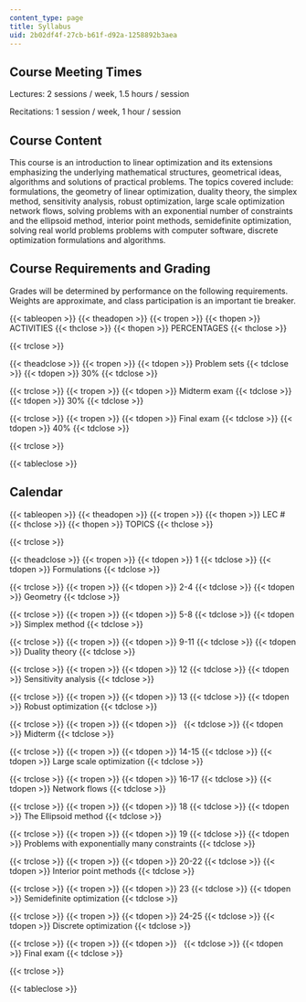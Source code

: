 ```yaml
---
content_type: page
title: Syllabus
uid: 2b02df4f-27cb-b61f-d92a-1258892b3aea
---
```


Course Meeting Times
--------------------

Lectures: 2 sessions / week, 1.5 hours / session

Recitations: 1 session / week, 1 hour / session

Course Content
--------------

This course is an introduction to linear optimization and its extensions emphasizing the underlying mathematical structures, geometrical ideas, algorithms and solutions of practical problems. The topics covered include: formulations, the geometry of linear optimization, duality theory, the simplex method, sensitivity analysis, robust optimization, large scale optimization network flows, solving problems with an exponential number of constraints and the ellipsoid method, interior point methods, semidefinite optimization, solving real world problems problems with computer software, discrete optimization formulations and algorithms.

Course Requirements and Grading
-------------------------------

Grades will be determined by performance on the following requirements. Weights are approximate, and class participation is an important tie breaker.

{{< tableopen >}}
{{< theadopen >}}
{{< tropen >}}
{{< thopen >}}
ACTIVITIES
{{< thclose >}}
{{< thopen >}}
PERCENTAGES
{{< thclose >}}

{{< trclose >}}

{{< theadclose >}}
{{< tropen >}}
{{< tdopen >}}
Problem sets
{{< tdclose >}}
{{< tdopen >}}
30%
{{< tdclose >}}

{{< trclose >}}
{{< tropen >}}
{{< tdopen >}}
Midterm exam
{{< tdclose >}}
{{< tdopen >}}
30%
{{< tdclose >}}

{{< trclose >}}
{{< tropen >}}
{{< tdopen >}}
Final exam
{{< tdclose >}}
{{< tdopen >}}
40%
{{< tdclose >}}

{{< trclose >}}

{{< tableclose >}}

Calendar
--------

{{< tableopen >}}
{{< theadopen >}}
{{< tropen >}}
{{< thopen >}}
LEC #
{{< thclose >}}
{{< thopen >}}
TOPICS
{{< thclose >}}

{{< trclose >}}

{{< theadclose >}}
{{< tropen >}}
{{< tdopen >}}
1
{{< tdclose >}}
{{< tdopen >}}
Formulations
{{< tdclose >}}

{{< trclose >}}
{{< tropen >}}
{{< tdopen >}}
2-4
{{< tdclose >}}
{{< tdopen >}}
Geometry
{{< tdclose >}}

{{< trclose >}}
{{< tropen >}}
{{< tdopen >}}
5-8
{{< tdclose >}}
{{< tdopen >}}
Simplex method
{{< tdclose >}}

{{< trclose >}}
{{< tropen >}}
{{< tdopen >}}
9-11
{{< tdclose >}}
{{< tdopen >}}
Duality theory
{{< tdclose >}}

{{< trclose >}}
{{< tropen >}}
{{< tdopen >}}
12
{{< tdclose >}}
{{< tdopen >}}
Sensitivity analysis
{{< tdclose >}}

{{< trclose >}}
{{< tropen >}}
{{< tdopen >}}
13
{{< tdclose >}}
{{< tdopen >}}
Robust optimization
{{< tdclose >}}

{{< trclose >}}
{{< tropen >}}
{{< tdopen >}}
 
{{< tdclose >}}
{{< tdopen >}}
Midterm
{{< tdclose >}}

{{< trclose >}}
{{< tropen >}}
{{< tdopen >}}
14-15
{{< tdclose >}}
{{< tdopen >}}
Large scale optimization
{{< tdclose >}}

{{< trclose >}}
{{< tropen >}}
{{< tdopen >}}
16-17
{{< tdclose >}}
{{< tdopen >}}
Network flows
{{< tdclose >}}

{{< trclose >}}
{{< tropen >}}
{{< tdopen >}}
18
{{< tdclose >}}
{{< tdopen >}}
The Ellipsoid method
{{< tdclose >}}

{{< trclose >}}
{{< tropen >}}
{{< tdopen >}}
19
{{< tdclose >}}
{{< tdopen >}}
Problems with exponentially many constraints
{{< tdclose >}}

{{< trclose >}}
{{< tropen >}}
{{< tdopen >}}
20-22
{{< tdclose >}}
{{< tdopen >}}
Interior point methods
{{< tdclose >}}

{{< trclose >}}
{{< tropen >}}
{{< tdopen >}}
23
{{< tdclose >}}
{{< tdopen >}}
Semidefinite optimization
{{< tdclose >}}

{{< trclose >}}
{{< tropen >}}
{{< tdopen >}}
24-25
{{< tdclose >}}
{{< tdopen >}}
Discrete optimization
{{< tdclose >}}

{{< trclose >}}
{{< tropen >}}
{{< tdopen >}}
 
{{< tdclose >}}
{{< tdopen >}}
Final exam
{{< tdclose >}}

{{< trclose >}}

{{< tableclose >}}